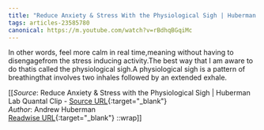 ```yaml
---
title: "Reduce Anxiety & Stress With the Physiological Sigh | Huberman Lab Quantal Clip (461904093)"
tags: articles-23585780
canonical: https://m.youtube.com/watch?v=rBdhqBGqiMc
---
```


In other words, feel more calm in real time,meaning without having to disengagefrom the stress inducing activity.The best way that I am aware to do thatis called the physiological sigh.A physiological sigh is a pattern of breathingthat involves two inhales followed by an extended exhale.


[[_Source_: Reduce Anxiety & Stress with the Physiological Sigh | Huberman Lab Quantal Clip - [Source URL](https://m.youtube.com/watch?v=rBdhqBGqiMc){:target="_blank"}<br>
_Author_: Andrew Huberman<br>
[Readwise URL](https://readwise.io/open/461904093){:target="_blank"}
::wrap]]